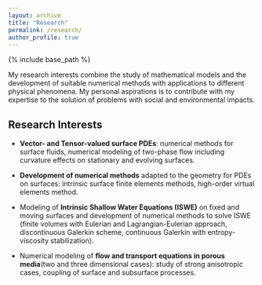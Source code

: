 ```yaml
---
layout: archive
title: "Research"
permalink: /research/
author_profile: true
---
```


{% include base_path %}

My research interests combine the study of mathematical models and the
development of suitable numerical methods with applications to
different physical phenomena. My personal aspirations is to contribute
with my expertise to the solution of problems with social and
environmental impacts.

## Research Interests

* <b>Vector- and Tensor-valued surface PDEs</b>: numerical methods for surface fluids, numerical modeling of two-phase flow including curvature effects on stationary and evolving surfaces.

* <b>Development of numerical methods</b> adapted to the geometry for PDEs on surfaces: intrinsic surface finite elements methods, high-order virtual elements method.

* Modeling of <b>Intrinsic Shallow Water Equations (ISWE)</b> on fixed and moving surfaces and development of numerical methods to solve ISWE (finite volumes with Eulerian and Lagrangian-Eulerian approach, discontinuous Galerkin scheme, continuous Galerkin with entropy-viscosity stabilization).

* Numerical modeling of <b>flow and transport equations in porous media</b>(two and three dimensional cases): study of strong anisotropic cases, coupling of surface and subsurface processes.
